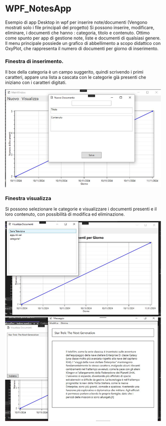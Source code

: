 # WPF_NotesApp
Esempio di app Desktop in wpf per inserire note/documenti (Vengono mostrati solo i file principali del progetto)
Si possono inserire, modificare, eliminare, i documenti che hanno : categoria, titolo e contenuto. Ottimo come spunto per app
di gestione note, liste e documenti di qualsiasi genere.
Il menu principale possiede un grafico di abbellimento a scopo didattico con OxyPlot, che rappresenta il numero di documenti per giorno di inserimento.

### Finestra di inserimento.
Il box della categoria è un campo suggerito, quindi scrivendo i primi caratteri, appare una lista a cascata con le categorie già presenti che iniziano con i caratteri digitati.

!["insert"](images/insert.JPG)

### Finestra visualizza
Si possono selezionare le categorie e visualizzare i documenti presenti e il loro contenuto, con possibilità di modifica ed eliminazione.

![](images/category.JPG)
![](images/view.JPG)



